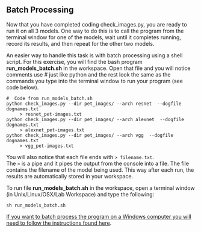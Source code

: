 ## Batch Processing
Now that you have completed coding check_images.py, you are ready to run it on all 3 models. One way to do this is to call the program from the terminal window for one of the models, wait until it completes running, record its results, and then repeat for the other two models.

An easier way to handle this task is with batch processing using a shell script. For this exercise, you will find the bash program __run_models_batch.sh__ in the workspace. Open that file and you will notice comments use # just like python and the rest look the same as the commands you type into the terminal window to run your program (see code below).

```
#  Code from run_models_batch.sh 
python check_images.py --dir pet_images/ --arch resnet  --dogfile dognames.txt
     > resnet_pet-images.txt
python check_images.py --dir pet_images/ --arch alexnet  --dogfile dognames.txt  
     > alexnet_pet-images.txt
python check_images.py --dir pet_images/ --arch vgg  --dogfile dognames.txt 
     > vgg_pet-images.txt
```

You will also notice that each file ends with `> filename.txt`.  
The `>` is a pipe and it pipes the output from the console into a file. The file contains the filename of the model being used. This way after each run, the results are automatically stored in your workspace.

To run file __run_models_batch.sh__ in the workspace, open a terminal window (in Unix/Linux/OSX/Lab Workspace) and type the following:

```
sh run_models_batch.sh
```

[If you want to batch process the program on a Windows computer you will need to follow the instructions found here](https://github.com/udacity/AIPND/blob/master/notes/lab_intro-to-python-lab.md#running-batch-files-on-windows-os-locally).

